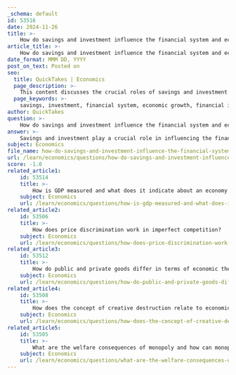 ```yaml
---
_schema: default
id: 53516
date: 2024-11-26
title: >-
    How do savings and investment influence the financial system and economic growth?
article_title: >-
    How do savings and investment influence the financial system and economic growth?
date_format: MMM DD, YYYY
post_on_text: Posted on
seo:
  title: QuickTakes | Economics
  page_description: >-
    This content discusses the crucial roles of savings and investment in the financial system and their influence on economic growth, explaining the mechanisms through which they contribute to capital accumulation and productivity.
  page_keywords: >-
    savings, investment, financial system, economic growth, financial intermediaries, capital accumulation, Harrod-Domar model, Solow Growth Model, national savings, liquidity, human capital, productivity, technological innovation
author: QuickTakes
question: >-
    How do savings and investment influence the financial system and economic growth?
answer: >-
    Savings and investment play a crucial role in influencing the financial system and driving economic growth. Here are the key points that illustrate this relationship:\n\n1. **Role of Financial Intermediaries**: Financial institutions, such as banks, act as intermediaries between savers and borrowers. They collect deposits from savers and provide loans to individuals and businesses, facilitating investment. This process helps to channel funds from those who have excess capital (savers) to those who need capital for productive purposes (investors).\n\n2. **Impact on Economic Growth**: The relationship between savings, investment, and economic growth is well-established in economic theory. Models such as the Harrod-Domar model and the Solow Growth Model suggest that higher levels of savings lead to increased capital accumulation, which in turn fosters economic growth. For instance, the Harrod-Domar model emphasizes that savings are essential for funding investments that enhance productive capacity.\n\n3. **National Savings and Investment**: National savings, which include both private and public savings, are closely linked to national investment levels. A higher national saving rate can lead to more domestic investment, which is critical for long-term economic growth. Conversely, if a country relies heavily on foreign savings, it may not develop its domestic investment capacity as effectively.\n\n4. **Liquidity and Investment**: The financial system's ability to provide liquidity is vital for encouraging investment in high-return projects that require long-term capital commitments. If savers are hesitant to invest due to liquidity concerns, it can lead to lower levels of investment and, consequently, slower economic growth.\n\n5. **Human Capital Investment**: Investment in human capital, such as education and training, is also linked to savings. Higher savings can enable greater investment in education, which enhances the workforce's productivity and contributes to economic growth.\n\n6. **Dynamic Interactions**: The dynamic interactions between savings, investment, and economic growth are complex. Financial systems that effectively influence saving rates and investment decisions can lead to technological innovation and improved productivity, further enhancing long-term growth rates.\n\nIn summary, savings and investment are fundamental components of the financial system that significantly influence economic growth. By facilitating capital accumulation and enabling investments in both physical and human capital, they contribute to the overall development and prosperity of an economy.
subject: Economics
file_name: how-do-savings-and-investment-influence-the-financial-system-and-economic-growth.md
url: /learn/economics/questions/how-do-savings-and-investment-influence-the-financial-system-and-economic-growth
score: -1.0
related_article1:
    id: 53514
    title: >-
        How is GDP measured and what does it indicate about an economy's health?
    subject: Economics
    url: /learn/economics/questions/how-is-gdp-measured-and-what-does-it-indicate-about-an-economys-health
related_article2:
    id: 53506
    title: >-
        How does price discrimination work in imperfect competition?
    subject: Economics
    url: /learn/economics/questions/how-does-price-discrimination-work-in-imperfect-competition
related_article3:
    id: 53512
    title: >-
        How do public and private goods differ in terms of economic theory?
    subject: Economics
    url: /learn/economics/questions/how-do-public-and-private-goods-differ-in-terms-of-economic-theory
related_article4:
    id: 53508
    title: >-
        How does the concept of creative destruction relate to economic change?
    subject: Economics
    url: /learn/economics/questions/how-does-the-concept-of-creative-destruction-relate-to-economic-change
related_article5:
    id: 53505
    title: >-
        What are the welfare consequences of monopoly and how can monopolies be regulated?
    subject: Economics
    url: /learn/economics/questions/what-are-the-welfare-consequences-of-monopoly-and-how-can-monopolies-be-regulated
---
```


&nbsp;